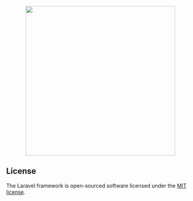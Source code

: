 <p align="center"><img src="https://res.cloudinary.com/dbrwb4lnj/image/upload/v1583069582/Screenshot_2020-03-01_at_7.02.49_PM_s6pzc2.png" width="400"></p>

## License

The Laravel framework is open-sourced software licensed under the [MIT license](https://opensource.org/licenses/MIT).
